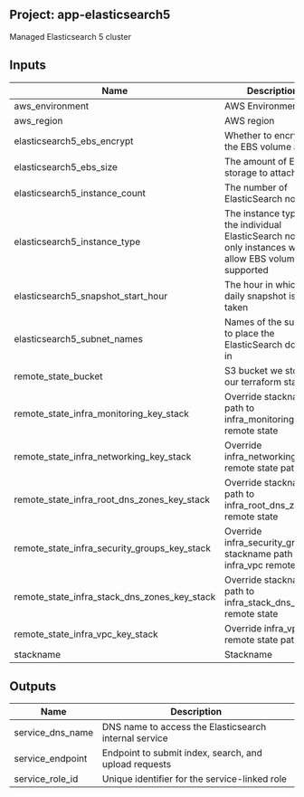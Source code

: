 ## Project: app-elasticsearch5

Managed Elasticsearch 5 cluster


## Inputs

| Name | Description | Type | Default | Required |
|------|-------------|:----:|:-----:|:-----:|
| aws_environment | AWS Environment | string | - | yes |
| aws_region | AWS region | string | `eu-west-1` | no |
| elasticsearch5_ebs_encrypt | Whether to encrypt the EBS volume at rest | string | - | yes |
| elasticsearch5_ebs_size | The amount of EBS storage to attach | string | `32` | no |
| elasticsearch5_instance_count | The number of ElasticSearch nodes | string | `3` | no |
| elasticsearch5_instance_type | The instance type of the individual ElasticSearch nodes, only instances which allow EBS volumes are supported | string | `m4.2xlarge.elasticsearch` | no |
| elasticsearch5_snapshot_start_hour | The hour in which the daily snapshot is taken | string | `1` | no |
| elasticsearch5_subnet_names | Names of the subnets to place the ElasticSearch domain in | list | - | yes |
| remote_state_bucket | S3 bucket we store our terraform state in | string | - | yes |
| remote_state_infra_monitoring_key_stack | Override stackname path to infra_monitoring remote state | string | `` | no |
| remote_state_infra_networking_key_stack | Override infra_networking remote state path | string | `` | no |
| remote_state_infra_root_dns_zones_key_stack | Override stackname path to infra_root_dns_zones remote state | string | `` | no |
| remote_state_infra_security_groups_key_stack | Override infra_security_groups stackname path to infra_vpc remote state | string | `` | no |
| remote_state_infra_stack_dns_zones_key_stack | Override stackname path to infra_stack_dns_zones remote state | string | `` | no |
| remote_state_infra_vpc_key_stack | Override infra_vpc remote state path | string | `` | no |
| stackname | Stackname | string | - | yes |

## Outputs

| Name | Description |
|------|-------------|
| service_dns_name | DNS name to access the Elasticsearch internal service |
| service_endpoint | Endpoint to submit index, search, and upload requests |
| service_role_id | Unique identifier for the service-linked role |

